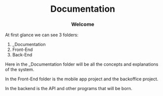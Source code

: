 <h1 align="center"> Documentation </h1>
<h3 align="center"> Welcome </h3>

At first glance we can see 3 folders:

1. _Documentation
2. Front-End
3. Back-End

Here in the _Documentation folder will be all the concepts and explanations of the system.

In the Front-End folder is the mobile app project and the backoffice project.

In the backend is the API and other programs that will be born.

